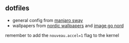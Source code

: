## dotfiles

- general config from [manjaro sway](https://github.com/manjaro-sway)
- wallpapers from [nordic wallpapers](https://github.com/linuxdotexe/nordic-wallpapers) and [image go nord](https://ign.schrodinger-hat.it/)

remember to add the `nouveau.accel=1` flag to the kernel
